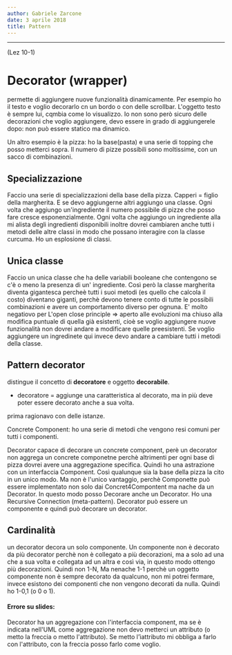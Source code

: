 ```yaml
---
author: Gabriele Zarcone
date: 3 aprile 2018
title: Pattern
---
```

---------------------------------------------

(Lez 10-1)


# Decorator (wrapper)

permette di aggiungere nuove funzionalità dinamicamente. Per esempio ho il testo e voglio decorarlo cn un bordo o con delle scrollbar. L'oggetto testo è sempre lui, cqmbia come lo visualizzo. Io non sono però sicuro delle decorazioni che voglio aggiungere, devo essere in grado di aggiungerele dopo: non può essere statico ma dinamico. 

Un altro esempio è la pizza: ho la base(pasta) e una serie di topping che posso metterci sopra. Il numero di pizze possibili sono moltissime, con un sacco di combinazioni.

## Specializzazione

Faccio una serie di specializzazioni della base della pizza. Capperi = figlio della margherita. E se devo aggiungerne altri aggiungo una classe. Ogni volta che aggiungo un'ingrediente il numero possibile di pizze che posso fare cresce esponenzialmente. Ogni volta che aggiungo un ingrediente alla mi alista degli ingredienti disponibili inoltre dovrei cambiaren anche tutti i metodi delle altre classi in modo che possano interagire con la classe curcuma. Ho un esplosione di classi.

## Unica classe

Faccio un unica classe che ha delle variabili booleane che contengono se c'è o meno la presenza di un' ingrediente. Così però la classe margherita diventa gigantesca percheè tutti i suoi metodi (es quello che calcola il costo) diventano giganti, perchè devono tenere conto di tutte le possibili combinazioni  e avere un comportamento diverso per ognuna. E' molto negatiovo per L'open close principle => aperto alle evoluzioni ma chiuso alla modifica puntuale di quella già esistenti, cioè se voglio aggiungere nuove funzionalità non dovrei andare a modificare quelle preesistenti. Se voglio aggiungere un ingredinete qui invece devo andare a cambiare tutti i metodi della classe. 

## Pattern decorator

distingue il concetto di **decoratore** e oggetto **decorabile**.

* decoratore = aggiunge una caratteristica al decorato, ma in più deve poter essere decorato anche a sua volta. 

prima ragionavo con delle istanze. 

Concrete Component:
ho una serie di metodi che vengono resi comuni per tutti i componenti. 

Decorator capace di decorare un concrete component, perè un decorator non aggrega un concrete componetne perchè altrimenti per ogni base di pizza dovrei avere una aggregazione specifica. Quindi ho una astrazione con un interfaccia Component. Così qualunque sia la base della pizza la cito in un unico modo. Ma non è l'unico vantaggio, perchè Componette può essere implementato non solo dai Concret4Compontent ma nache da un Decorator. In questo modo posso Decorare anche un Decorator. Ho una Recursive Connection (meta-pattern). Decorator può essere un componente e quindi può decorare un decorator. 

## Cardinalità

un decorator decora un solo componente. Un componente non è decorato da più decorator perchè non è collegato a più decorazioni, ma a solo ad una che a sua volta e collegata ad un altra e così via, in questo modo ottengo più decorazioni. Quindi non 1-N, Ma nenache 1-1 perchè un oggetto componente non è sempre decorato da qualcuno, non mi potrei fermare, invece esistono dei componenti che non vengono  decorati da nulla. Quindi ho 1-0,1 (o 0 o 1). 

#### Errore su slides:

Decorator ha un aggregazione con l'interfaccia component, ma se è indicata nell'UML come aggregazione non devo metterci un attributo (o metto la freccia o metto l'attributo). Se metto l'ìattributo mi obbliga a farlo con l'attributo, con la freccia posso farlo come voglio. 



